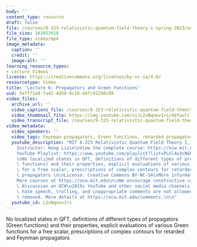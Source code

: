 ```yaml
---
body: ''
content_type: resource
draft: false
file: /courses/8-323-relativistic-quantum-field-theory-i-spring-2023/ocw_8323_lecture06_2023feb22_360p_16_9.mp4
file_size: 161053918
file_type: video/mp4
image_metadata:
  caption: ''
  credit: ''
  image-alt: ''
learning_resource_types:
- Lecture Videos
license: https://creativecommons.org/licenses/by-nc-sa/4.0/
resourcetype: Video
title: 'Lecture 6: Propagators and Green Functions'
uid: 5eff71e8-fa42-4d58-8c18-d4fc91298c89
video_files:
  archive_url: ''
  video_captions_file: /courses/8-323-relativistic-quantum-field-theory-i-spring-2023/1u-2G0YlJ_pb6t1P9ztmiaJlmPRkfVkXh_transcript.webvtt
  video_thumbnail_file: https://img.youtube.com/vi/L2vNqnov1rs/default.jpg
  video_transcript_file: /courses/8-323-relativistic-quantum-field-theory-i-spring-2023/1u-2G0YlJ_pb6t1P9ztmiaJlmPRkfVkXh_transcript.pdf
video_metadata:
  video_speakers: ''
  video_tags: Feynman propagators, Green functions, retarded propagators
  youtube_description: "MIT 8.323 Relativistic Quantum Field Theory I, Spring 2023\n\
    Instructor: Hong Liu\n\nView the complete course: https://ocw.mit.edu/courses/8-323-relativistic-quantum-field-theory-i-spring-2023/\n\
    YouTube Playlist: https://www.youtube.com/playlist?list=PLUl4u3cNGP61AV6bhf4mB3tCyWQrI_uU5\n\
    \nNo localized states in QFT, definitions of different types of propagators (Green\
    \ functions) and their properties, explicit evaluations of various Green functions\
    \ for a free scalar, prescriptions of complex contours for retarded and Feynman\
    \ propagators \n\nLicense: Creative Commons BY-NC-SA\nMore information at https://ocw.mit.edu/terms\n\
    More courses at https://ocw.mit.edu\n\nWe encourage constructive comments and\
    \ discussion on OCW\u2019s YouTube and other social media channels. Personal attacks,\
    \ hate speech, trolling, and inappropriate comments are not allowed and may be\
    \ removed. More details at https://ocw.mit.edu/comments.\n\n"
  youtube_id: L2vNqnov1rs
---
```

No localized states in QFT, definitions of different types of propagators (Green functions) and their properties, explicit evaluations of various Green functions for a free scalar, prescriptions of complex contours for retarded and Feynman propagators